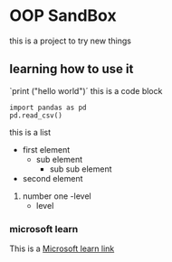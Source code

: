 # OOP SandBox
this is a project to try new things
## learning how to use it
`print ("hello world")´
this is a code block
```
import pandas as pd
pd.read_csv()
```
this is a list
- first  element
    - sub element
        - sub sub element
- second element
1. number one
    -level
    - level

### microsoft learn
This is a [Microsoft learn link](https://docs.microsoft.com/en-us/learn/)


